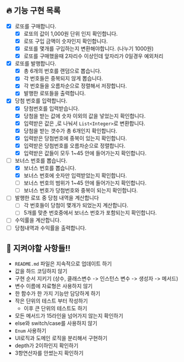## 🔥 기능 구현 목록
- [X] 로또를 구매합니다.
    - [X] 로또의 값이 1,000원 단위 인지 확인합니다.
    - [X] 로또 구입 금액이 숫자인지 확인합니다.
    - [X] 로또를 몇개를 구입하는지 변환해야합니다. (나누기 1000원)
    - [X] 로또를 구매했을때 2자리수 이상인데 앞자리가 0일경우 예외처리
- [X] 로또를 발행합니다.
    - [X] 총 6개의 번호를 랜덤으로 뽑습니다.
    - [X] 각 번호들은 중복되지 않게 뽑습니다.
    - [X] 각 번호들을 오름차순으로 정렬해서 저장합니다.
    - [X] 발행한 로또들을 출력합니다.
- [X] 당첨 번호를 입력합니다.
    - [X] 당첨번호를 입력받습니다.
    - [X] 당첨을 받는 값에 숫자 이외의 값을 넣었는지 확인합니다.
    - [X] 입력받은 값은 ,로 나눠서 `List<Integer>`로 변환합니다. 
    - [X] 당첨을 받는 갯수가 총 6개인지 확인합니다.
    - [X] 입력받은 당첨번호에 중복이 있는지 확인합니다.
    - [X] 입력받은 당첨번호를 오름차순으로 정렬합니다.
    - [X] 입력받은 값들이 모두 1~45 안에 들어가는지 확인합니다.
- [ ] 보너스 번호를 뽑습니다.
    - [X] 보너스 번호를 뽑습니다.
    - [X] 보너스 번호에 숫자만 입력받았는지 확인합니다.
    - [ ] 보너스 번호의 범위가 1~45 안에 들어가는지 확인합니다.
    - [ ] 보너스 번호가 당첨번호와 중복이 되는지 확인합니다.
- [ ] 발행한 로또 중 당첨 내역을 계산합니다
    - [ ] 각 번호들이 당첨이 몇개가 되었는지 계산합니다.
    - [ ] 5개를 맞춘 번호중에서 보너스 번호가 포함되는지 확인합니다.
- [ ] 수익률을 계산합니다.
- [ ] 당첨내역과 수익률을 출력합니다.

## 👀 지켜야할 사항들!!
- `README.md` 파일은 지속적으로 업데이트 하기
- 값을 하드 코딩하지 않기
- 구현 순서 지키기 (상수, 클래스변수 -> 인스턴스 변수 -> 생성자 -> 메서드)
- 변수 이름에 자료형은 사용하지 않기
- 한 함수가 한 가지 기능만 담당하게 하기
- 작은 단위의 테스트 부터 작성하기
  - 이후 큰 단위의 테스트도 하기
- 모든 메서드가 15라인을 넘어가지 않는지 확인하기
- else와 switch/case를 사용하지 않기
- `Enum` 사용하기
- UI로직과 도메인 로직을 분리해서 구현하기
- depth가 2이하인지 확인하기
- 3항연산자를 안썼는지 확인하기 
